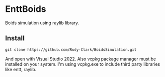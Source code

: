 # EnttBoids
Boids simulation using raylib library. 

## Install
```
git clone https://github.com/Rudy-Clark/BoidsSimulation.git
```
And open with Visual Studio 2022. Also vcpkg package manager must be installed on your system. I'm using vcpkg.exe to include third party libraries like entt, raylib.
